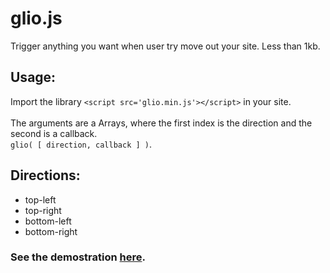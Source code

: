# glio.js
Trigger anything you want when user try move out your site. Less than 1kb.

## Usage:
Import the library ```<script src='glio.min.js'></script>``` in your site.<br><br>
The arguments are a Arrays, where the first index is the direction and the second is a callback. <br>
```glio( [ direction, callback ] )```.

## Directions:
* top-left
* top-right
* bottom-left
* bottom-right

### See the demostration <a href="http://luisvinicius167.github.io/gliojs/"> here</a>.
